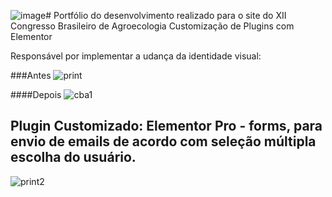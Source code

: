 ![image](https://github.com/renan-tielas/desenvolvimento-XIICBA/assets/52353767/c41feb63-43dd-40de-8916-14b70f830911)# Portfólio do desenvolvimento realizado para o site do XII Congresso Brasileiro de Agroecologia
Customização de Plugins com Elementor

Responsável por implementar a udança da identidade visual:

###Antes
![print](https://github.com/renan-tielas/desenvolvimento-XIICBA/assets/52353767/708b8ecf-666a-428e-9b85-8f328ee55bbe)

####Depois
![cba1](https://github.com/renan-tielas/desenvolvimento-XIICBA/assets/52353767/fdaa45d0-7df1-4704-a6e9-fc8c15bca801)


## Plugin Customizado: Elementor Pro - forms, para envio de emails de acordo com seleção múltipla escolha do usuário.

![print2](https://github.com/renan-tielas/desenvolvimento-XIICBA/assets/52353767/6342bb2b-7b89-4d9a-80c5-a3e4fcdd22a5)


